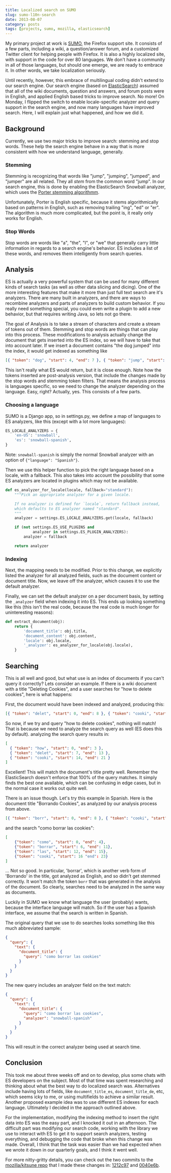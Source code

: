 ```yaml
---
title: Localized search on SUMO
slug: sumo-l10n-search
date: 2013-08-07
category: posts
tags: [projects, sumo, mozilla, elasticsearch]
---
```


My primary project at work is [SUMO][], the Firefox support site. It
consists of a few parts, including a wiki, a question/answer forum, and
a customized Twitter client for helping people with Firefox. It is also
a highly localized site, with support in the code for over 80 languages.
We don't have a community in all of those languages, but should one
emerge, we are ready to embrace it. In other words, we take localization
seriously.

Until recently, however, this embrace of multilingual coding didn't
extend to our search engine. Our search engine (based on
[ElasticSearch][es]) assumed that all of the wiki documents, question
and answers, and forum posts were in English, and applied English based
tricks to improve search. No more! On Monday, I flipped the switch to
enable locale-specific analyzer and query support in the search engine,
and now many languages have improved search. Here, I will explain just
what happened, and how we did it.

<!-- fold -->

[sumo]: http://support.mozilla.org/
[es]: http://www.elasticsearch.org/

## Background

Currently, we use two major tricks to improve search: stemming and stop
words. These help the search engine behave in a way that is more
consistent with how we understand language, generally.

### Stemming

Stemming is recognizing that words like "jump", "jumping", "jumped", and
"jumper" are all related. They all _stem_ from the common word "jump".
In our search engine, this is done by enabling the ElasticSearch
Snowball analyzer, which uses the [Porter stemming algorithmm][porter].

Unfortunately, Porter is English specific, because it stems
algorithmically based on patterns in English, such as removing trailing
"ing", "ed" or "er". The algorithm is much more complicated, but the
point is, it really only works for English.

[porter]: http://snowball.tartarus.org/algorithms/porter/stemmer.html

### Stop Words

Stop words are words like "a", "the", "I", or "we" that generally carry
little information in regards to a search engine's behavior. ES includes
a list of these words, and removes them intelligently from search
queries.

## Analysis

ES is actually a very powerful system that can be used for many
different kinds of search tasks (as well as other data slicing and
dicing). One of the more interesting features that make it more than
just full text search are it's analyzers. There are many built in
analyzers, and there are ways to recombine analyzers and parts of
analyzers to build custom behavior. If you really need something
special, you could even write a plugin to add a new behavior, but that
requires writing Java, so lets not go there.

The goal of Analysis is to take a stream of characters and create a
stream of tokens out of them. Stemming and stop words are things that
can play into this process. These modifications to analysis actually
change the document that gets inserted into the ES index, so we will
have to take that into account later. If we insert a document contains
"the dog jumped" into the index, it would get indexed as something like

```json
[{ "token": "dog", "start": 4, "end": 7 }, { "token": "jump", "start": 8, "end": 14 }]
```

This isn't really what ES would return, but it is close enough. Note how
the tokens inserted are post-analysis version, that include the changes
made by the stop words and stemming token filters. That means the
analysis process is languages specific, so we need to change the
analyzer depending on the language. Easy, right? Actually, yes. This
consists of a few parts.

### Choosing a language

SUMO is a Django app, so in settings.py, we define a map of languages to
ES analyzers, like this (except with a lot more languages):

```python
ES_LOCALE_ANALYZERS = {
    'en-US': 'snowball',
    'es': 'snowball-spanish',
}
```

Note: `snowball-spanish` is simply the normal Snowball analyzer with an
option of `{"language": "Spanish"}`.

Then we use this helper function to pick the right language based on a
locale, with a fallback. This also takes into account the possibility
that some ES analyzers are located in plugins which may not be
available.

```python
def es_analyzer_for_locale(locale, fallback="standard"):
    """Pick an appropriate analyzer for a given locale.

    If no analyzer is defined for `locale`, return fallback instead,
    which defaults to ES analyzer named "standard".
    """
    analyzer = settings.ES_LOCALE_ANALYZERS.get(locale, fallback)

    if (not settings.ES_USE_PLUGINS and
            analyzer in settings.ES_PLUGIN_ANALYZERS):
        analyzer = fallback

    return analyzer
```

### Indexing

Next, the mapping needs to be modified. Prior to this change, we
explicitly listed the analyzer for all analyzed fields, such as the
document content or document title. Now, we leave off the analyzer,
which causes it to use the default analyzer.

Finally, we can set the default analyzer on a per document basis, by
setting the `_analyzer` field when indexing it into ES. This ends up
looking something like this (this isn't the real code, because the real
code is much longer for uninteresting reasons):

```python
def extract_document(obj):
    return {
        'document_title': obj.title,
        'document_content': obj.content,
        'locale': obj.locale,
        '_analyzer': es_analyzer_for_locale(obj.locale),
    }
```

## Searching

This is all well and good, but what use is an index of documents if you
can't query it correctly? Lets consider an example. If there is a wiki
document with a title "Deleting Cookies", and a user searches for "how
to delete cookies", here is what happens:

First, the document would have been indexed and analyzed, producing this:

```json
[{ "token": "delet", "start": 0, "end": 8 }, { "token": "cooki", "start": 9, "end": 16 }]
```

So now, if we try and query "how to delete cookies", nothing will match!
That is because we need to analyze the search query as well (ES does
this by default). analyzing the search query results in:

```json
[
  { "token": "how", "start": 0, "end": 3 },
  { "token": "delet", "start": 7, "end": 13 },
  { "token": "cooki", "start": 14, "end": 21 }
]
```

Excellent! This will match the document's title pretty well. Remember
the ElasticSearch doesn't enforce that 100% of the query matches. It
simply finds the best one available, which can be confusing in edge
cases, but in the normal case it works out quite well.

There is an issue though. Let's try this example in Spanish. Here is the
document title "Borrando Cookies", as analyzed by our analysis process
from above.

```json
[{ "token": "borr", "start": 0, "end": 8 }, { "token": "cooki", "start": 9, "end": 16 }]
```

and the search "como borrar las cookies":

```json
[
    {"token": "como", "start": 0, "end": 4},
    {"token": "borrar", "start": 6, "end": 11},
    {"token": "las", "start": 12, "end": 15},
    {"token": "cooki", "start": 16 "end": 23}
]
```

... Not so good. In particular, 'borrar', which is another verb form of
'Borrando' in the title, got analyzed as English, and so didn't get
stemmed correctly. It won't match the token `borr` that was generated in
the analysis of the document. So clearly, searches need to be analyzed
in the same way as documents.

Luckily in SUMO we know what language the user (probably) wants, because
the interface language will match. So if the user has a Spanish
interface, we assume that the search is written in Spanish.

The original query that we use to do searches looks something like this
much abbreviated sample:

```json
{
  "query": {
    "text": {
      "document_title": {
        "query": "como borrar las cookies"
      }
    }
  }
}
```

The new query includes an analyzer field on the text match:

```json
{
  "query": {
    "text": {
      "document_title": {
        "query": "como borrar las cookies",
        "analyzer": "snowball-spanish"
      }
    }
  }
}
```

This will result in the correct analyzer being used at search time.

## Conclusion

This took me about three weeks off and on to develop, plus some chats
with ES developers on the subject. Most of that time was spent
researching and thinking about what the best way to do localized search
was. Alternatives include having lots of fields, like
`document_title_es`, `document_title_de`, etc, which seems icky to me,
or using multifields to achieve a similar result. Another proposed
example idea was to use different ES indexes for each language.
Ultimately I decided in the approach outlined above.

For the implementation, modifying the indexing method to insert the
right data into ES was the easy part, and I knocked it out in an
afternoon. The difficult part was modifying our search code, working
with the library we use to interact with ES to get it to support search
analyzers, testing everything, and debugging the code that broke when
this change was made. Overall, I think that the task was easier than we
had expected when we wrote it down in our quarterly goals, and I think
it went well.

For more nitty-gritty details, you can check out the two commits to the
[mozilla/kitsune repo][kitsune] that I made these changes in:
[1212c97][] and [0040e6b][].

[kitsune]: https://github.com/mozilla/kitsune
[1212c97]: https://github.com/mythmon/kitsune/commit/1212c97253b8470806d9f4ba806889a8cba3cd7a
[0040e6b]: https://github.com/mythmon/kitsune/commit/0040e6b2db03c9d4e894cda13f10cd27537414b5
